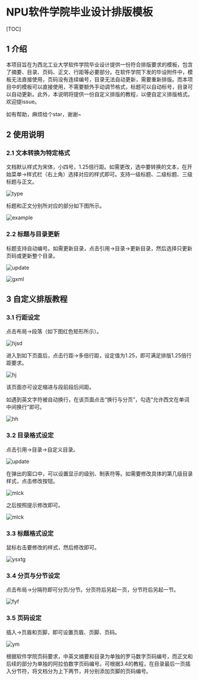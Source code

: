 # NPU软件学院毕业设计排版模板

[TOC]

## 1 介绍

本项目旨在为西北工业大学软件学院毕业设计提供一份符合排版要求的模板，包含了摘要、目录、页码、正文、行距等必要部分。在软件学院下发的毕设附件中，模板无法直接使用，页码没有连续编号，目录无法自动更新，需要重新排版。而本项目中的模板可以直接使用，不需要额外手动调节格式，标题可以自动标号，目录可以自动更新。此外，本说明将提供一份自定义排版的教程，以便自定义排版格式。欢迎提issue。



如有帮助，麻烦给个star，谢谢~



## 2 使用说明

### 2.1 文本转换为特定格式



文档默认样式为宋体，小四号，1.25倍行距。如需更改，选中要转换的文本，在开始菜单->样式栏（右上角）选择对应的样式即可。支持一级标题、二级标题、三级标题与正文。



![type](images\type.png)

标题和正文分别所对应的部分如下图所示。

![example](images\example.png)



### 2.2 标题与目录更新

标题支持自动编号。如需更新目录，点击引用->目录->更新目录，然后选择只更新页码或更新整个目录。

![update](images\update.png)



![gxml](images\gxml.png)





## 3 自定义排版教程

### 3.1 行距设定

点击布局->段落（如下图红色矩形所示）。

![hjsd](images\hjsd.png)

进入到如下页面后，点击行距->多倍行距，设定值为1.25，即可满足排版1.25倍行距要求。

![hj](images\hj.png)



该页面亦可设定缩进与段前段后间距。

如遇到英文字符被自动换行，在该页面点击“换行与分页”，勾选“允许西文在单词中间换行”即可。

![hh](images\hh.png)



### 3.2 目录格式设定

点击引用->目录->自定义目录。

![update](images\zdyml.png)



在弹出的窗口中，可以设置显示的级别、制表符等。如需要修改具体的第几级目录样式，点击修改按钮。

![mlck](images\mlck.png)



之后按照提示修改即可。

![mlck](images\xgjtml.png)







### 3.3 标题格式设定

鼠标右击要修改的样式，然后修改即可。

![ysxtg](images\ysxtg.png)

### 3.4 分页与分节设定

点击布局->分隔符即可分页/分节。分页符后另起一页，分节符后另起一节。

![fyf](images\fyf.png)

### 3.5 页码设定

插入->页眉和页脚，即可设置页眉、页脚、页码。



![ym](C:\Users\yyz\Desktop\毕业设计\images\ym.png)



根据软件学院页码要求，中英文摘要和目录为单独的罗马数字页码编号，而正文和后续的部分为单独的阿拉伯数字页码编号。可根据3.4的教程，在目录最后一页插入分节符，将文档分为上下两节，并分别添加页脚的页码编号。
